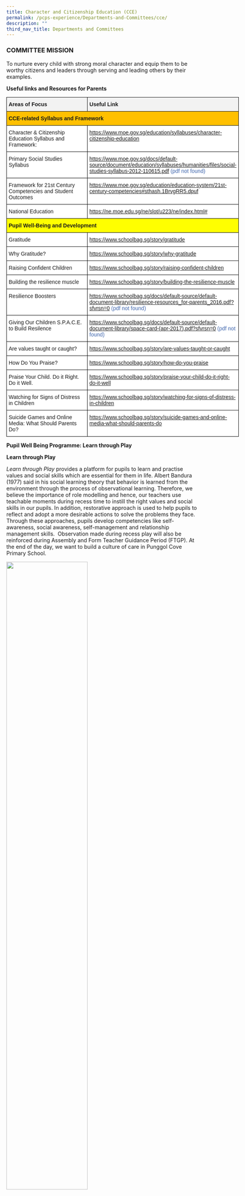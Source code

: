 ```yaml
---
title: Character and Citizenship Education (CCE)
permalink: /pcps-experience/Departments-and-Committees/cce/
description: ""
third_nav_title: Departments and Committees
---
```

### COMMITTEE MISSION

To nurture every child with strong moral character and equip them to be worthy citizens and leaders through serving and leading others by their examples.

  
**Useful links and Resources for Parents**

<style type="text/css">
.tg  {border-collapse:collapse;border-spacing:0;margin:0px auto;}
.tg td{border-color:black;border-style:solid;border-width:1px;font-family:Arial, sans-serif;font-size:14px;
  overflow:hidden;padding:10px 5px;word-break:normal;}
.tg th{border-color:black;border-style:solid;border-width:1px;font-family:Arial, sans-serif;font-size:14px;
  font-weight:normal;overflow:hidden;padding:10px 5px;word-break:normal;}
.tg .tg-q2ro{background-color:#FFC000;font-size:14px;font-weight:bold;text-align:left;vertical-align:top}
.tg .tg-xj1m{background-color:#FFF;font-size:14px;text-align:left;vertical-align:top}
.tg .tg-4tyl{background-color:#F2F2F2;font-size:14px;font-weight:bold;text-align:left;vertical-align:top}
.tg .tg-0zsr{background-color:#FFF;color:#4067AE;font-size:14px;text-align:left;vertical-align:top}
.tg .tg-cpox{background-color:#FF0;font-size:14px;font-weight:bold;text-align:left;vertical-align:top}
</style>
<table class="tg" style="undefined;table-layout: fixed; width: 610px">
<colgroup>
<col style="width: 236px">
<col style="width: 374px">
</colgroup>
<tbody>
  <tr>
    <td class="tg-4tyl">Areas of Focus</td>
    <td class="tg-4tyl">Useful Link</td>
  </tr>
  <tr>
    <td class="tg-q2ro" colspan="2">CCE-related Syllabus and Framework</td>
  </tr>
  <tr>
    <td class="tg-xj1m">Character &amp; Citizenship Education Syllabus and Framework:<br> </td>
    <td class="tg-0zsr"><a href="https://www.moe.gov.sg/education/syllabuses/character-citizenship-education">https://www.moe.gov.sg/education/syllabuses/character-citizenship-education</a></td>
  </tr>
  <tr>
    <td class="tg-xj1m">Primary Social Studies<br>Syllabus</td>
    <td class="tg-0zsr"><a href="https://www.moe.gov.sg/docs/default-source/document/education/syllabuses/humanities/files/social-studies-syllabus-2012-110615.pdf">https://www.moe.gov.sg/docs/default-source/document/education/syllabuses/humanities/files/social-studies-syllabus-2012-110615.pdf</a> (pdf not found)</td>
  </tr>
  <tr>
    <td class="tg-xj1m">Framework for 21st Century Competencies and Student Outcomes</td>
    <td class="tg-0zsr"><a href="https://www.moe.gov.sg/education/education-system/21st-century-competencies#sthash.1BrvgRR5.dpuf">https://www.moe.gov.sg/education/education-system/21st-century-competencies#sthash.1BrvgRR5.dpuf</a></td>
  </tr>
  <tr>
    <td class="tg-xj1m">National Education</td>
    <td class="tg-0zsr"><a href="https://ne.moe.edu.sg/ne/slot/u223/ne/index.html">https://ne.moe.edu.sg/ne/slot/u223/ne/index.html#</a></td>
  </tr>
  <tr>
    <td class="tg-cpox" colspan="2">Pupil Well-Being and Development</td>
  </tr>
  <tr>
    <td class="tg-xj1m">Gratitude</td>
    <td class="tg-0zsr"><a href="https://www.schoolbag.sg/story/gratitude">https://www.schoolbag.sg/story/gratitude</a></td>
  </tr>
  <tr>
    <td class="tg-xj1m">Why Gratitude?</td>
    <td class="tg-0zsr"><a href="https://www.schoolbag.sg/story/why-gratitude">https://www.schoolbag.sg/story/why-gratitude</a></td>
  </tr>
  <tr>
    <td class="tg-xj1m">Raising Confident Children</td>
    <td class="tg-0zsr"><a href="https://www.schoolbag.sg/story/raising-confident-children">https://www.schoolbag.sg/story/raising-confident-children</a></td>
  </tr>
  <tr>
    <td class="tg-xj1m">Building the resilience muscle</td>
    <td class="tg-0zsr"><a href="https://www.schoolbag.sg/story/building-the-resilience-muscle">https://www.schoolbag.sg/story/building-the-resilience-muscle</a></td>
  </tr>
  <tr>
    <td class="tg-xj1m">Resilience Boosters</td>
    <td class="tg-0zsr"><a href="https://www.schoolbag.sg/docs/default-source/default-document-library/resilience-resources_for-parents_2016.pdf?sfvrsn=0">https://www.schoolbag.sg/docs/default-source/default-document-library/resilience-resources_for-parents_2016.pdf?sfvrsn=0</a>  (pdf not found)</td>
  </tr>
  <tr>
    <td class="tg-xj1m">Giving Our Children S.P.A.C.E. to Build Resilence</td>
    <td class="tg-0zsr"><a href="https://www.schoolbag.sg/docs/default-source/default-document-library/space-card-(apr-2017).pdf?sfvrsn=0">https://www.schoolbag.sg/docs/default-source/default-document-library/space-card-(apr-2017).pdf?sfvrsn=0</a> (pdf not found)</td>
  </tr>
  <tr>
    <td class="tg-xj1m">Are values taught or caught?</td>
    <td class="tg-0zsr"><a href="https://www.schoolbag.sg/story/are-values-taught-or-caught">https://www.schoolbag.sg/story/are-values-taught-or-caught</a></td>
  </tr>
  <tr>
    <td class="tg-xj1m">How Do You Praise?</td>
    <td class="tg-0zsr"><a href="https://www.schoolbag.sg/story/how-do-you-praise">https://www.schoolbag.sg/story/how-do-you-praise</a></td>
  </tr>
  <tr>
    <td class="tg-xj1m">Praise Your Child. Do it Right. Do it Well.</td>
    <td class="tg-0zsr"><a href="https://www.schoolbag.sg/story/praise-your-child-do-it-right-do-it-well">https://www.schoolbag.sg/story/praise-your-child-do-it-right-do-it-well</a></td>
  </tr>
  <tr>
    <td class="tg-xj1m">Watching for Signs of Distress in Children</td>
    <td class="tg-0zsr"><a href="https://www.schoolbag.sg/story/watching-for-signs-of-distress-in-children">https://www.schoolbag.sg/story/watching-for-signs-of-distress-in-children</a></td>
  </tr>
  <tr>
    <td class="tg-xj1m">Suicide Games and Online Media: What Should Parents Do?</td>
    <td class="tg-0zsr"><a href="https://www.schoolbag.sg/story/suicide-games-and-online-media-what-should-parents-do">https://www.schoolbag.sg/story/suicide-games-and-online-media-what-should-parents-do</a></td>
  </tr>
</tbody>
</table>

**Pupil Well Being Programme: Learn through Play**

**Learn through Play**

_Learn through Play_&nbsp;provides a platform for pupils to learn and practise values and social skills which are essential for them in life. Albert Bandura (1977) said in his social learning theory that behavior is learned from the environment through the process of observational learning. Therefore, we believe the importance of role modelling and hence, our teachers use teachable moments during recess time to instill the right values and social skills in our pupils. In addition, restorative approach is used to help pupils to reflect and adopt a more desirable actions to solve the problems they face. Through these approaches, pupils develop competencies like self-awareness, social awareness, self-management and relationship management skills.&nbsp; Observation made during recess play will also be reinforced during Assembly and Form Teacher Guidance Period (FTGP). At the end of the day, we want to build a culture of care in Punggol Cove Primary School.

<img src="/images/cce1.png" style="width:65%">



**Values in Action Objectives**   
We believe that&nbsp;Values in Action (VIA) programmes are good learning platform that support pupils’ development in the following areas:

1.&nbsp;&nbsp;&nbsp;&nbsp;Socially responsible citizens who contribute meaningfully to the community, through the learning and application of values, knowledge and skills.
2.&nbsp;&nbsp;&nbsp;&nbsp;Fosters pupil ownership over how they contribute to the community.
3.&nbsp;&nbsp;&nbsp;&nbsp;Allow the pupils to reflect on their experience, the values they have put into practice,&nbsp; and how they can continue to contribute meaningfully


<style type="text/css">
.tg  {border-collapse:collapse;border-spacing:0;margin:0px auto;}
.tg td{border-color:black;border-style:solid;border-width:1px;font-family:Arial, sans-serif;font-size:14px;
  overflow:hidden;padding:10px 5px;word-break:normal;}
.tg th{border-color:black;border-style:solid;border-width:1px;font-family:Arial, sans-serif;font-size:14px;
  font-weight:normal;overflow:hidden;padding:10px 5px;word-break:normal;}
.tg .tg-8xwv{background-color:#F2F2F2;font-size:16px;font-weight:bold;text-align:left;vertical-align:top}
.tg .tg-t1bc{background-color:#EDEDED;font-size:16px;font-weight:bold;text-align:center;vertical-align:top}
.tg .tg-pg7e{background-color:#EDEDED;font-size:16px;font-weight:bold;text-align:left;vertical-align:top}
.tg .tg-7dwp{background-color:#FFF;font-size:16px;font-weight:bold;text-align:left;vertical-align:top}
</style>
<table class="tg" style="undefined;table-layout: fixed; width: 569px">
<colgroup>
<col style="width: 369px">
<col style="width: 200px">
</colgroup>
<tbody>
  <tr>
    <td class="tg-8xwv">Programme</td>
    <td class="tg-pg7e">Domain Focus</td>
  </tr>
  <tr>
    <td class="tg-7dwp">Cleanliness @ PCPS</td>
    <td class="tg-t1bc">Self</td>
  </tr>
  <tr>
    <td class="tg-7dwp">Cleanliness @ Home Project</td>
    <td class="tg-t1bc">Family</td>
  </tr>
  <tr>
    <td class="tg-7dwp">Cleanliness @ Canteen</td>
    <td class="tg-t1bc">School</td>
  </tr>
  <tr>
    <td class="tg-7dwp">Walkathon @ Waterway (Walk For Rice)</td>
    <td class="tg-t1bc">Community</td>
  </tr>
</tbody>
</table>


**Cleanliness @ PCPS**  

Education Minister Ng Chee Meng reiterated the importance of children participating in cleaning activities in school and home as they are good avenues for children to develop their social responsibility. &nbsp;He mentioned: “Over some period of time, I’m sure our kids will learn to take care of themselves, learn self-reliance and be able to not just do these good things in school, but be able to go out in society (and show) some graciousness.” Indeed, this is what we desire to achieve in our Cleanliness Programmes as well.&nbsp; Cleanliness @ PCPS is one of the Values in Action programmes introduced in Punggol Cove Primary School. Pupils were taught the reasons why keeping their environment clean is important. In addition, they were given the opportunities to carry out the hand-on activity in the classroom. Many were elated to see themselves accomplished the tasks and was looking forward to doing it again in the near future.

<img src="/images/cce2.png" style="width:65%">


To encourage the pupils to continue with these good habits they have learnt from the school, Cleanliness @ Home project was introduced to inculcate in our pupils the value of responsibility to self and family. In this project, pupils are given a task booklet with the list of chores to do. As Psychologist Albert Bandura mentioned in his self-efficacy theory that when one developed the belief that they have the ability to accomplish certain tasks they will in turn feel more confident about themselves. Hence, by helping out at home, they will become more independent and responsible as a result.

<img src="/images/cce3.png" style="width:65%">


**Kindness Week**&nbsp;Plato once said: “Kindness is more than deeds. It is an attitude, an expression, a look, a touch. It is anything that lifts another person.” Indeed, it is important to teach our pupils the importance and the value of kindness from young. Punggol Cove Primary School believes every pupils can and will be able to demonstrate kindness, care, empathy and mindfulness towards their friends and love ones. Our school has also partner with the Singapore Kindness Movement (SKM) and South East Community Development Council to encourage our pupils to express their kindness to the community through a walk for rice charitable event. Our school managed to walk a total mileage of 235.2 km and raised a total of 1,176 bowls of white rice and 1,176 bowls of brown rice, estimated to benefit around 38 needy families in South East District. This is our way to teach our pupils that even as young as they are, they are capable to make a significant difference in the lives of others. In recognizing the pupils’ effort towards building the culture of care and kindness, we were awarded as the Friend of Singa in 2016.

<img src="/images/cce4.png" style="width:65%">


**NE Commemorative Days**&nbsp;

Punggol Cove Primary School commemorates four core NE days which have been identified as defining moments in Singapore history.

<style type="text/css">
.tg  {border-collapse:collapse;border-spacing:0;margin:0px auto;}
.tg td{border-color:black;border-style:solid;border-width:1px;font-family:Arial, sans-serif;font-size:14px;
  overflow:hidden;padding:10px 5px;word-break:normal;}
.tg th{border-color:black;border-style:solid;border-width:1px;font-family:Arial, sans-serif;font-size:14px;
  font-weight:normal;overflow:hidden;padding:10px 5px;word-break:normal;}
.tg .tg-8xwv{background-color:#F2F2F2;font-size:16px;font-weight:bold;text-align:left;vertical-align:top}
.tg .tg-5sko{background-color:#FFF;font-size:16px;text-align:left;vertical-align:top}
</style>
<table class="tg" style="undefined;table-layout: fixed; width: 750px">
<colgroup>
<col style="width: 245px">
<col style="width: 286px">
<col style="width: 219px">
</colgroup>
<tbody>
  <tr>
    <td class="tg-8xwv">NE Core Event(s)</td>
    <td class="tg-8xwv">Theme</td>
    <td class="tg-8xwv">Commemoration Date</td>
  </tr>
  <tr>
    <td class="tg-5sko">Total Defence Day</td>
    <td class="tg-5sko">Together We Keep Singapore Strong</td>
    <td class="tg-5sko">15 February</td>
  </tr>
  <tr>
    <td class="tg-5sko">International Friendship Day</td>
    <td class="tg-5sko">Connected Communities</td>
    <td class="tg-5sko">6 April </td>
  </tr>
  <tr>
    <td class="tg-5sko">Racial Harmony Day</td>
    <td class="tg-5sko">The Singapore Connection</td>
    <td class="tg-5sko">21 July </td>
  </tr>
  <tr>
    <td class="tg-5sko">National Day</td>
    <td class="tg-5sko">We Are Singapore</td>
    <td class="tg-5sko">9 August</td>
  </tr>
</tbody>
</table>

<img src="/images/cce5.png" style="width:65%">

### SEXUALITY EDUCATION

##### <u>MOE SEXUALITY EDUCATION IN SCHOOLS</u>

1.	Sexuality Education (SEd) in schools is about enabling students to understand the physiological, social and emotional changes they experience as they mature, develop healthy and rewarding relationships including those with members of the opposite sex, and make wise, informed and responsible decisions on sexuality matters. SEd is premised on the importance of the family as the basic unit of society. This means encouraging healthy, heterosexual marriages and stable nuclear family units with extended family support. The teaching and learning of SEd is based on respect for the values and beliefs of the different ethnic and religious communities in Singapore on sexuality issues.

2.	The Goals of Sexuality Education are:
(a)	To help students make wise, responsible and informed decisions through the provision of accurate, current and age-appropriate knowledge on human sexuality and the consequences of sexual activity;
(b)	To help students know themselves and build healthy and rewarding relationships through the acquisition of social and emotional skills of self-awareness, management of their thoughts, feelings and behaviours, development of empathy for others, possession of effective communication, problem-solving and decision-making skills; and
(c)	To help students develop a moral compass, respect for themselves and for others as sexual beings, premised on the family as the basic unit of society, through the inculcation of positive mainstream values and attitudes about sexuality. 

3.	The Key Messages of Sexuality Education are:<br>
(a)	Love and respect yourself as you love and respect others;<br>
(b)	Build positive relationships based on love and respect (which are the foundation for strong families);<br>
(c)	Make responsible decisions for yourself, your family and society; and<br>
(d)	Abstinence before marriage is the best protection against STIs/HIV and unintended pregnancies. Casual sex can harm and hurt you and your loved ones.<br><br>
You may click <b>[here](https://go.gov.sg/moe-sexuality-education)</b> for more information on MOE Sexuality Education.

##### <u>Overview of Punggol Cove Primary School’s <br>Sexuality Education Programme for 2023</u>

4.	Sexuality Education is delivered in a holistic manner through the school curriculum. The content for Sexuality Education is grouped into five main themes: Human Development, Interpersonal Relationships, Sexual Health, Sexual Behaviour, and, Culture, Society and Law. You may click here for more information on the scope of Sexuality Education in the school curriculum.<br>
5.	The subjects that incorporate topics on sexuality include:<br>
a.	Science <br>
b.	Character and Citizenship Education (CCE)

##### <u>Sexuality Education Lessons:</u>

6.	The upper primary years mark the onset of puberty. With better nutrition and improved health care, children are reaching puberty at a younger age and have to grapple with physical, emotional and psychological changes in themselves. The implication is that our children are becoming biologically ready for sexual activity sooner without necessarily having the corresponding cognitive or emotional maturity to modulate their behaviours. Furthermore, our young are also exposed to a wide range of influences that could endanger health and undermine the integrity of the family. Our students require guidance so that they can respond with discernment to the sexual messages in the media and other sources. <br>

7. Sexuality Education (SEd) lessons are taught as part of CCE (FTGP) at Primary 5 and 6. In SEd, students learn to understand the physiological, social and emotional changes they experience as they mature, develop healthy and rewarding relationships including those with members of the opposite sex, and make wise, informed and responsible decisions on sexuality matters.

### <u>At Punggol Cove Primary School, <br>the following Sexuality Education lessons <br>will be taught in 2023:</u>

![](/images/2023%20sed.jpg)
<br>
![](/images/2023%20p5%20sed.jpg)